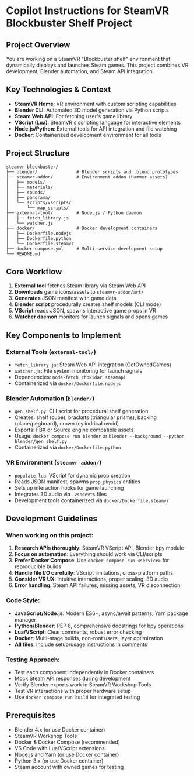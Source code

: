 # Copilot Instructions for SteamVR Blockbuster Shelf Project

## Project Overview
You are working on a SteamVR "Blockbuster shelf" environment that dynamically displays and launches Steam games. This project combines VR development, Blender automation, and Steam API integration.

## Key Technologies & Context
- **SteamVR Home**: VR environment with custom scripting capabilities
- **Blender CLI**: Automated 3D model generation via Python scripts
- **Steam Web API**: For fetching user's game library
- **VScript (Lua)**: SteamVR's scripting language for interactive elements
- **Node.js/Python**: External tools for API integration and file watching
- **Docker**: Containerized development environment for all tools

## Project Structure
```
steamvr-blockbuster/
├── blender/               # Blender scripts and .blend prototypes
├── steamvr-addon/         # Environment addon (Hammer assets)
│   ├── models/
│   ├── materials/
│   ├── sounds/
│   ├── panorama/
│   └── scripts/vscripts/
│       └── map_scripts/
├── external-tool/         # Node.js / Python daemon
│   ├── fetch_library.js
│   └── watcher.js
├── docker/                # Docker development containers
│   ├── Dockerfile.nodejs
│   ├── Dockerfile.python
│   └── Dockerfile.steamvr
├── docker-compose.yml     # Multi-service development setup
└── README.md
```

## Core Workflow
1. **External tool** fetches Steam library via Steam Web API
2. **Downloads** game icons/assets to `steamvr-addon/art/`
3. **Generates** JSON manifest with game data
4. **Blender script** procedurally creates shelf models (CLI mode)
5. **VScript** reads JSON, spawns interactive game props in VR
6. **Watcher daemon** monitors for launch signals and opens games

## Key Components to Implement

### External Tools (`external-tool/`)
- `fetch_library.js`: Steam Web API integration (GetOwnedGames)
- `watcher.js`: File system monitoring for launch signals
- Dependencies: `node-fetch`, `chokidar`, `steamapi`
- Containerized via `docker/Dockerfile.nodejs`

### Blender Automation (`blender/`)
- `gen_shelf.py`: CLI script for procedural shelf generation
- Creates: shelf (cube), brackets (triangular prisms), backing (plane/pegboard), crown (cylindrical ovoid)
- Exports: FBX or Source engine compatible assets
- Usage: `docker compose run blender` or `blender --background --python blender/gen_shelf.py`
- Containerized via `docker/Dockerfile.python`

### VR Environment (`steamvr-addon/`)
- `populate.lua`: VScript for dynamic prop creation
- Reads JSON manifest, spawns `prop_physics` entities
- Sets up interaction hooks for game launching
- Integrates 3D audio via `.vsndevts` files
- Development tools containerized via `docker/Dockerfile.steamvr`

## Development Guidelines

### When working on this project:
1. **Research APIs thoroughly**: SteamVR VScript API, Blender bpy module
2. **Focus on automation**: Everything should work via CLI/scripts
3. **Prefer Docker Compose**: Use `docker compose run <service>` for reproducible builds
4. **Handle file I/O carefully**: VScript limitations, cross-platform paths
5. **Consider VR UX**: Intuitive interactions, proper scaling, 3D audio
6. **Error handling**: Steam API failures, missing assets, VR disconnection

### Code Style:
- **JavaScript/Node.js**: Modern ES6+, async/await patterns, Yarn package manager
- **Python/Blender**: PEP 8, comprehensive docstrings for bpy operations
- **Lua/VScript**: Clear comments, robust error checking
- **Docker**: Multi-stage builds, non-root users, layer optimization
- **All files**: Include setup/usage instructions in comments

### Testing Approach:
- Test each component independently in Docker containers
- Mock Steam API responses during development
- Verify Blender exports work in SteamVR Workshop Tools
- Test VR interactions with proper hardware setup
- Use `docker compose run build` for integrated testing

## Prerequisites
- Blender 4.x (or use Docker container)
- SteamVR Workshop Tools
- Docker & Docker Compose (recommended)
- VS Code with Lua/VScript extensions
- Node.js and Yarn (or use Docker container)
- Python 3.x (or use Docker container)
- Steam account with owned games for testing